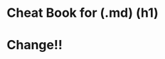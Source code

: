 # Cheat Book for (.md) (h1)

[id]: https://support.mashery.com/docs/read/customizing_your_portal/Markdown_Cheat_Sheet "hero for me today"

# Change!!

